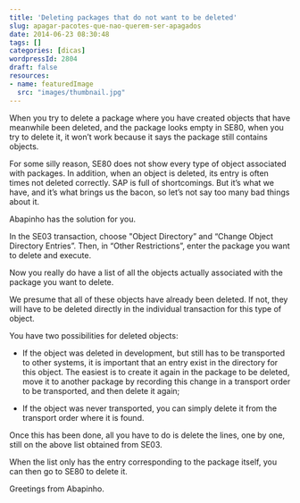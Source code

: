 ```yaml
---
title: 'Deleting packages that do not want to be deleted'
slug: apagar-pacotes-que-nao-querem-ser-apagados
date: 2014-06-23 08:30:48
tags: []
categories: [dicas]
wordpressId: 2804
draft: false
resources:
- name: featuredImage
  src: "images/thumbnail.jpg"
---
```

When you try to delete a package where you have created objects that have meanwhile been deleted, and the package looks empty in SE80, when you try to delete it, it won’t work because it says the package still contains objects.

For some silly reason, SE80 does not show every type of object associated with packages. In addition, when an object is deleted, its entry is often times not deleted correctly. SAP is full of shortcomings. But it’s what we have, and it’s what brings us the bacon, so let’s not say too many bad things about it.

Abapinho has the solution for you.

<!--more-->

In the SE03 transaction, choose "Object Directory” and “Change Object Directory Entries”. Then, in “Other Restrictions”, enter the package you want to delete and execute.

Now you really do have a list of all the objects actually associated with the package you want to delete.

We presume that all of these objects have already been deleted. If not, they will have to be deleted directly in the individual transaction for this type of object.

You have two possibilities for deleted objects:

  * If the object was deleted in development, but still has to be transported to other systems, it is important that an entry exist in the directory for this object. The easiest is to create it again in the package to be deleted, move it to another package by recording this change in a transport order to be transported, and then delete it again;

  * If the object was never transported, you can simply delete it from the transport order where it is found.

Once this has been done, all you have to do is delete the lines, one by one, still on the above list obtained from SE03.

When the list only has the entry corresponding to the package itself, you can then go to SE80 to delete it.

Greetings from Abapinho.
